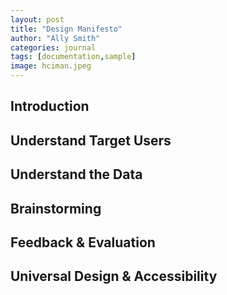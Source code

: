 ```yaml
---
layout: post
title: "Design Manifesto"
author: "Ally Smith"
categories: journal
tags: [documentation,sample]
image: hciman.jpeg
---
```


## Introduction

## Understand Target Users

## Understand the Data

## Brainstorming

## Feedback & Evaluation

## Universal Design & Accessibility